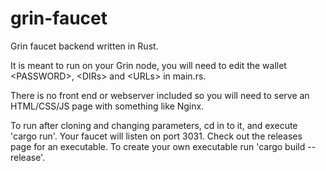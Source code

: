 # grin-faucet

Grin faucet backend written in Rust.

It is meant to run on your Grin node, you will need to edit the wallet \<PASSWORD\>, \<DIRs\> and \<URLs\> in main.rs.

There is no front end or webserver included so you will need to serve an HTML/CSS/JS page with something like Nginx.

To run after cloning and changing parameters, cd in to it, and execute 'cargo run'. Your faucet will listen on port 3031. Check out the releases page for an executable. To create your own executable run 'cargo build --release'.


